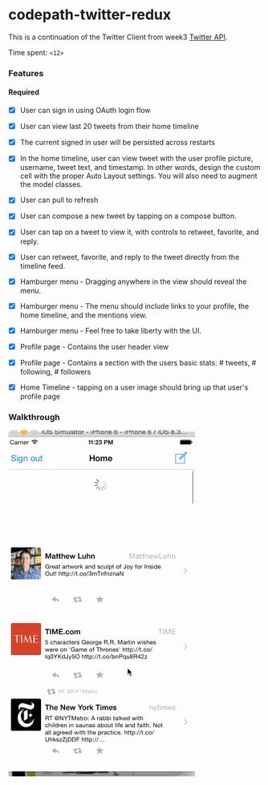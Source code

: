 # codepath-twitter-redux

This is a continuation of the Twitter Client from week3 [Twitter API](https://apps.twitter.com/).

Time spent: `<12>`

### Features

#### Required


- [x] User can sign in using OAuth login flow
- [x] User can view last 20 tweets from their home timeline
- [x] The current signed in user will be persisted across restarts
- [x] In the home timeline, user can view tweet with the user profile picture, username, tweet text, and timestamp.  In other words, design the custom cell with the proper Auto Layout settings.  You will also need to augment the model classes.
- [x] User can pull to refresh
- [x] User can compose a new tweet by tapping on a compose button.
- [x] User can tap on a tweet to view it, with controls to retweet, favorite, and reply.
- [x] User can retweet, favorite, and reply to the tweet directly from the timeline feed.

- [x] Hamburger menu - Dragging anywhere in the view should reveal the menu.
- [x] Hamburger menu - The menu should include links to your profile, the home timeline, and the mentions view.
- [x] Hamburger menu - Feel free to take liberty with the UI.
- [x] Profile page - Contains the user header view
- [x] Profile page - Contains a section with the users basic stats: # tweets, # following, # followers
- [x] Home Timeline - tapping on a user image should bring up that user's profile page

### Walkthrough
![Video Walkthrough](https://github.com/skykat/codepath-twitter-redux/blob/master/wk4_twitter_redux.gif)

